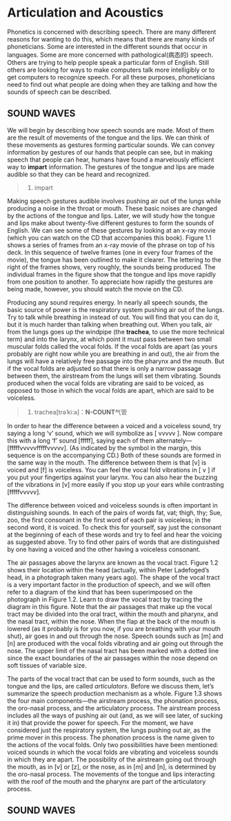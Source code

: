 # Articulation and Acoustics

Phonetics is concerned with describing speech. There are many different reasons for wanting to do this, which means that there are many kinds of phoneticians. Some are interested in the different sounds that occur in languages. Some are more concerned with pathological(病态的) speech. Others are trying to help people speak a particular form of English. Still others are looking for ways to make computers talk more intelligibly or to get computers to recognize speech. For all these purposes, phoneticians need to find out what people are doing when they are talking and how the sounds of speech can be described.

## SOUND WAVES

We will begin by describing how speech sounds are made. Most of them are the result of movements of the tongue and the lips. We can think of these movements as gestures forming particular sounds. We can convey information by gestures of our hands that people can see, but in making speech that people can hear, humans have found a marvelously efficient way to **impart** information. The gestures of the tongue and lips are made audible so that they can be heard and recognized.

> 1. impart

Making speech gestures audible involves pushing air out of the lungs while producing a noise in the throat or mouth. These basic noises are changed by the actions of the tongue and lips. Later, we will study how the tongue and lips make about twenty-five different gestures to form the sounds of English. We can see some of these gestures by looking at an x-ray movie (which you can watch on the CD that accompanies this book). Figure 1.1 shows a series of frames from an x-ray movie of the phrase on top of his deck. In this sequence of twelve frames (one in every four frames of the movie), the tongue has been outlined to make it clearer. The lettering to the right of the frames shows, very roughly, the sounds being produced. The individual frames in the figure show that the tongue and lips move rapidly from one position to another. To appreciate how rapidly the gestures are being made, however, you should watch the movie on the CD.

Producing any sound requires energy. In nearly all speech sounds, the basic source of power is the respiratory system pushing air out of the lungs. Try to talk while breathing in instead of out. You will find that you can do it, but it is much harder than talking when breathing out. When you talk, air from the lungs goes up the windpipe (the **trachea**, to use the more technical term) and into the larynx, at which point it must pass between two small muscular folds called the vocal folds. If the vocal folds are apart (as yours probably are right now while you are breathing in and out), the air from the lungs will have a relatively free passage into the pharynx and the mouth. But if the vocal folds are adjusted so that there is only a narrow passage between them, the airstream from the lungs will set them vibrating. Sounds produced when the vocal folds are vibrating are said to be voiced, as opposed to those in which the vocal folds are apart, which are said to be voiceless. 

> 1. trachea[trəˈki:ə]：**N-COUNT**气管

In order to hear the difference between a voiced and a voiceless sound, try saying a long ‘v’ sound, which we will symbolize as [ vvvvv ]. Now compare this with a long ‘f’ sound [fffff], saying each of them alternately— [fffffvvvvvfffffvvvvv]. (As indicated by the symbol in the margin, this sequence is on the accompanying CD.) Both of these sounds are formed in the same way in the mouth. The difference between them is that [v] is voiced and [f] is voiceless. You can feel the vocal fold vibrations in [ v ] if you put your fingertips against your larynx. You can also hear the buzzing of the vibrations in [v] more easily if you stop up your ears while contrasting [fffffvvvvv].

The difference between voiced and voiceless sounds is often important in distinguishing sounds. In each of the pairs of words fat, vat; thigh, thy; Sue, zoo, the first consonant in the first word of each pair is voiceless; in the second word, it is voiced. To check this for yourself, say just the consonant at the beginning of each of these words and try to feel and hear the voicing as suggested above. Try to find other pairs of words that are distinguished by one having a voiced and the other having a voiceless consonant.

The air passages above the larynx are known as the vocal tract. Figure 1.2 shows their location within the head (actually, within Peter Ladefoged’s head, in a photograph taken many years ago). The shape of the vocal tract is a very important factor in the production of speech, and we will often refer to a diagram of the kind that has been superimposed on the photograph in Figure 1.2. Learn to draw the vocal tract by tracing the diagram in this figure. Note that the air passages that make up the vocal tract may be divided into the oral tract, within the mouth and pharynx, and the nasal tract, within the nose. When the flap at the back of the mouth is lowered (as it probably is for you now, if you are breathing with your mouth shut), air goes in and out through the nose. Speech sounds such as [m] and [n] are produced with the vocal folds vibrating and air going out through the nose. The upper limit of the nasal tract has been marked with a dotted line since the exact boundaries of the air passages within the nose depend on soft tissues of variable size.  

The parts of the vocal tract that can be used to form sounds, such as the tongue and the lips, are called *articulators*. Before we discuss them, let’s summarize the speech production mechanism as a whole. Figure 1.3 shows the four main components—the airstream process, the phonation process, the oro-nasal process, and the articulatory process. The airstream process includes all the ways of pushing air out (and, as we will see later, of sucking it in) that provide the power for speech. For the moment, we have considered just the respiratory system, the lungs pushing out air, as the prime mover in this process. The phonation process is the name given to the actions of the vocal folds. Only two possibilities have been mentioned: voiced sounds in which the vocal folds are vibrating and voiceless sounds in which they are apart. The possibility of the airstream going out through the mouth, as in [v] or [z], or the nose, as in [m] and [n], is determined by the oro-nasal process. The movements of the tongue and lips interacting with the roof of the mouth and the pharynx are part of the articulatory process.  

## SOUND WAVES